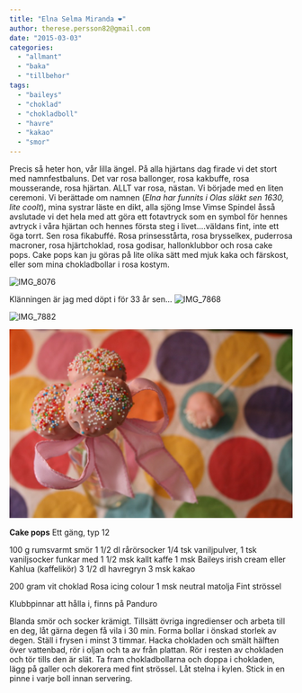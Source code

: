 ```yaml
---
title: "Elna Selma Miranda ❤️"
author: therese.persson82@gmail.com
date: "2015-03-03"
categories: 
  - "allmant"
  - "baka"
  - "tillbehor"
tags: 
  - "baileys"
  - "choklad"
  - "chokladboll"
  - "havre"
  - "kakao"
  - "smor"
---
```


Precis så heter hon, vår lilla ängel. På alla hjärtans dag firade vi det stort med namnfestbaluns. Det var rosa ballonger, rosa kakbuffe, rosa mousserande, rosa hjärtan. ALLT var rosa, nästan. Vi började med en liten ceremoni. Vi berättade om namnen (_Elna har funnits i Olas släkt sen 1630, lite coolt_), mina systrar läste en dikt, alla sjöng Imse Vimse Spindel åsså avslutade vi det hela med att göra ett fotavtryck som en symbol för hennes avtryck i våra hjärtan och hennes första steg i livet....väldans fint, inte ett öga torrt. Sen rosa fikabuffé. Rosa prinsesstårta, rosa brysselkex, puderrosa macroner, rosa hjärtchoklad, rosa godisar, hallonklubbor och rosa cake pops. Cake pops kan ju göras på lite olika sätt med mjuk kaka och färskost, eller som mina chokladbollar i rosa kostym.

![IMG_8076](/static/img/IMG_8076-1024x683.jpg)

Klänningen är jag med döpt i för 33 år sen...
![IMG_7868](/static/img/IMG_7868-1024x683.jpg)

![IMG_7882](/static/img/IMG_7882-1024x683.jpg)

![IMG_8161](/static/img/IMG_8161-1024x683.jpg)

**Cake pops** Ett gäng, typ 12

100 g rumsvarmt smör 1 1/2 dl rårörsocker 1/4 tsk vaniljpulver, 1 tsk vaniljsocker funkar med 1 1/2 msk kallt kaffe 1 msk Baileys irish cream eller Kahlua (kaffelikör) 3 1/2 dl havregryn 3 msk kakao

200 gram vit choklad Rosa icing colour 1 msk neutral matolja Fint strössel

Klubbpinnar att hålla i, finns på Panduro

Blanda smör och socker krämigt. Tillsätt övriga ingredienser och arbeta till en deg, låt gärna degen få vila i 30 min. Forma bollar i önskad storlek av degen. Ställ i frysen i minst 3 timmar. Hacka chokladen och smält hälften över vattenbad, rör i oljan och ta av från plattan. Rör i resten av chokladen och tör tills den är slät. Ta fram chokladbollarna och doppa i chokladen, lägg på galler och dekorera med fint strössel. Låt stelna i kylen. Stick in en pinne i varje boll innan servering.

